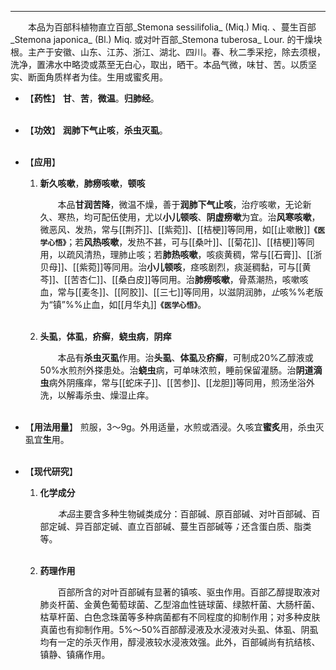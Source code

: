---
&emsp;&emsp;本品为百部科植物直立百部_Stemona sessilifolia_ (Miq.) Miq. 、蔓生百部_Stemona japonica_ (Bl.) Miq. 或对叶百部_Stemona tuberosa_ Lour. 的干燥块根。主产于安徽、山东、江苏、浙江、湖北、四川。春、秋二季采挖，除去须根，洗净，置沸水中略烫或蒸至无白心，取出，晒干。本品气微，味甘、苦。以质坚实、断面角质样者为佳。生用或蜜炙用。

- 【**药性**】
	**甘**、**苦**，**微温**。**归肺经**。<br></br>

- 【**功效**】
	**润肺下气止咳**，**杀虫灭虱**。<br></br>

- 【**应用**】
	1. **新久咳嗽**，**肺痨咳嗽**，**顿咳**
		
		&emsp;&emsp;本品**甘润苦降**，微温不燥，善于**润肺下气止咳**，治疗咳嗽，无论新久、寒热，均可配伍使用，尤以**小儿顿咳**、**阴虚痨嗽**为宜。治**风寒咳嗽**，微恶风<dfn>、</dfn>发热，常与[[荆芥]]、[[紫菀]]、[[桔梗]]等同用，如[[止嗽散]]**`《医学心悟》`**；若**风热咳嗽**，发热不甚，可与[[桑叶]]、[[菊花]]、[[桔梗]]等同用，以疏风清热，理肺止咳；若**肺热咳嗽**，咳痰黄稠，常与[[石膏]]、[[浙贝母]]、[[紫菀]]等同用。治**小儿顿咳**，痉咳剧烈，痰涎稠黏，可与[[黄芩]]、[[苦杏仁]]、[[桑白皮]]等同用。治**肺痨咳嗽**，骨蒸潮热，咳嗽咳血，常与[[麦冬]]、[[阿胶]]、[[三七]]等同用，以滋阴润肺，<dfn>止</dfn>咳%%老版为“镇”%%止血，如[[月华丸]]**`《医学心悟》`**。<br></br>
	
	2. **头虱**，**体虱**，**疥癣**，**蛲虫病**，**阴痒**
		
		&emsp;&emsp;本品有**杀虫灭虱**作用。治**头虱**、**体虱**及**疥癣**，可制成20%乙醇液或50%水煎剂外搽患处。治**蛲虫**病，可单味浓煎，睡前保留灌肠。治**阴道滴虫**病外阴瘙痒，常与[[蛇床子]]、[[苦参]]、[[龙胆]]等同用，煎汤坐浴外洗，以解毒杀虫、燥湿止痒。<br></br>

- 【**用法用量**】
	煎服，3～9g。外用适量，水煎或酒浸。久咳宜**蜜炙**用，杀虫灭虱宜**生**用。<br></br>

- 【**现代研究**】
	1. **化学成分**
		
		&emsp;&emsp;<dfn>本品</dfn>主要含多种生物碱类成分：百部碱、原百部碱、对叶百部碱、百部定碱、异百部定碱、直立百部碱、蔓生百部碱等<dfn>；</dfn>还含蛋白质、脂类等。<br></br>
	
	2. **药理作用**
		
		&emsp;&emsp;百部所含的对叶百部碱有显著的镇咳、驱虫作用。百部乙醇提取液对肺炎杆菌、金黄色葡萄球菌、乙型溶血性链球菌、绿脓杆菌、大肠杆菌、枯草杆菌、白色念珠菌等多种病菌都有不同程度的抑制作用；对多种皮肤真菌也有抑制作用。5%～50%百部醇浸液及水浸液对头虱、体虱、阴虱均有一定的杀灭作用，醇浸液较水浸液效强。此外，百部碱尚有抗结核、镇静、镇痛作用。